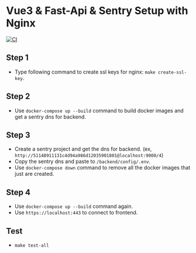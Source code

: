 # Vue3 & Fast-Api & Sentry Setup with Nginx

[![CI](https://github.com/sammiee5311/vue3-fastapi-sentry-setup/actions/workflows/CI.yml/badge.svg)](https://github.com/sammiee5311/vue3-fastapi-sentry-setup/actions/workflows/CI.yml)

## Step 1
- Type following command to create ssl keys for nginx: `make create-ssl-key`.

## Step 2
- Use `docker-compose up --build` command to build docker images and get a sentry dns for backend.

## Step 3
- Create a sentry project and get the dns for backend. (ex, `http://51148911131c4d94a986d12035901801@localhost:9000/4`)
- Copy the sentry dns and paste to `/backend/config/.env`.
- Use `docker-compose down` command to remove all the docker images that just are created.

## Step 4
- Use `docker-compose up --build` command again.
- Use `https://localhost:443` to connect to frontend.


## Test
- `make test-all`